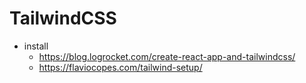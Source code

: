 # TailwindCSS

- install
  - https://blog.logrocket.com/create-react-app-and-tailwindcss/
  - https://flaviocopes.com/tailwind-setup/
